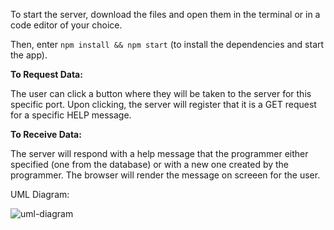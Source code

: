 To start the server, download the files and open them in the terminal or in a code editor of your choice.

Then, enter `npm install && npm start` (to install the dependencies and start the app).

<b>To Request Data: </b>
<p>The user can click a button where they will be taken to the server for this specific port.
Upon clicking, the server will register that it is a GET request for a specific HELP message. </p>

<b>To Receive Data: </b>
<p>The server will respond with a help message that the programmer either specified (one from the database) or with a new one created by the programmer. 
The browser will render the message on screeen for the user. </p>

UML Diagram: 
<p>
<img src="https://i.ibb.co/9gXkgd1/uml-diagram.png" alt="uml-diagram" border="0" /></a>
